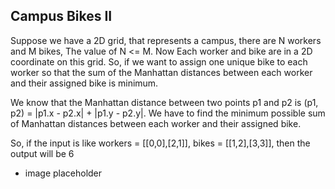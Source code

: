 ## Campus Bikes II
Suppose we have a 2D grid, that represents a campus, there are N workers and M bikes, The value of N <= M.
Now Each worker and bike are in a 2D coordinate on this grid.
So, if we want to assign one unique bike to each worker so that the sum of the Manhattan distances between each worker and their assigned bike is minimum.

We know that the Manhattan distance between two points p1 and p2 is (p1, p2) = |p1.x - p2.x| + |p1.y - p2.y|.
We have to find the minimum possible sum of Manhattan distances between each worker and their assigned bike.

So, if the input is like workers = [[0,0],[2,1]], bikes = [[1,2],[3,3]], then the output will be 6

- image placeholder

